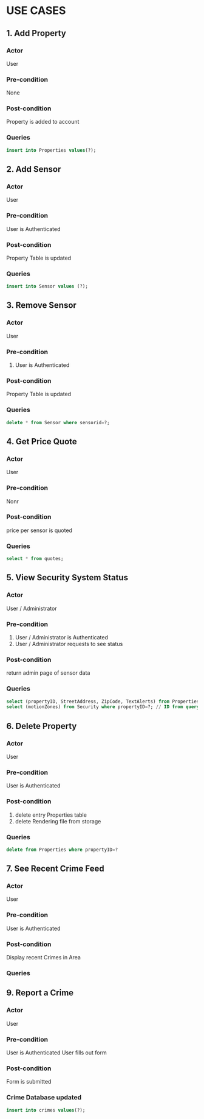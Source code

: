 # USE CASES

## 1. Add Property

### Actor

User

### Pre-condition

None

### Post-condition

Property is added to account

### Queries

```SQL
insert into Properties values(?);
```

## 2. Add Sensor

### Actor

User

### Pre-condition

User is Authenticated

### Post-condition

Property Table is updated

### Queries

```SQL
insert into Sensor values (?);
```

## 3. Remove Sensor

### Actor

User

### Pre-condition

1. User is Authenticated

### Post-condition

Property Table is updated

### Queries

```SQL
delete * from Sensor where sensorid=?;
```

## 4. Get Price Quote

### Actor

User

### Pre-condition

Nonr

### Post-condition

price per sensor is quoted

### Queries

```SQL
select * from quotes;
```


## 5. View Security System Status

### Actor

User / Administrator

### Pre-condition

1. User / Administrator is Authenticated
2. User / Administrator requests to see status

### Post-condition

return admin page of sensor data

### Queries

```SQL
select (propertyID, StreetAddress, ZipCode, TextAlerts) from Properties where `AssociatedAccountID`=?;
select (motionZones) from Security where propertyID=?; // ID from query i
```

## 6. Delete Property

### Actor

User

### Pre-condition

User is Authenticated

### Post-condition

1. delete entry Properties table
2. delete Rendering file from storage

### Queries

```SQL
delete from Properties where propertyID=?
```

## 7. See Recent Crime Feed

### Actor

User

### Pre-condition

User is Authenticated

### Post-condition

Display recent Crimes in Area

### Queries


## 9. Report a Crime

### Actor

User

### Pre-condition

User is Authenticated
User fills out form

### Post-condition

Form is submitted

### Crime Database updated

```SQL
insert into crimes values(?);
```